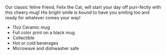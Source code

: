 Our classic feline friend, Felix the Cat, will start your day off purr-fectly with this cheery mug!  His bright smile is bound to have you smiling too and ready for whatever comes your way!

- 11oz Ceramic mug
- Full color print on a black mug
- Collectible
- Hot or cold beverages
- Microwave and dishwasher safe